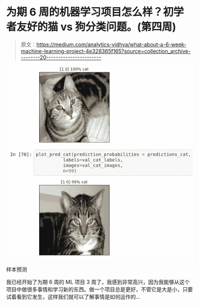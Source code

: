 # 为期 6 周的机器学习项目怎么样？初学者友好的猫 vs 狗分类问题。(第四周)

> 原文：<https://medium.com/analytics-vidhya/what-about-a-6-week-machine-learning-project-4e328365f165?source=collection_archive---------20----------------------->

![](img/b8ff59b5aa38ee9f5ed4e0783f5f9bf3.png)

样本预测

我已经开始了为期 6 周的 ML 项目 3 周了，我感到非常高兴，因为我能够从这个项目中做很多事情和学习新的东西。做一个项目总是更好，不管它是大是小，只要试着看到它发生，这样我们就可以了解事情是如何运作的…